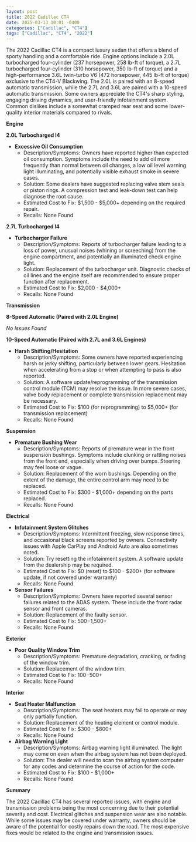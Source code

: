 ```yaml
---
layout: post
title: 2022 Cadillac CT4
date: 2025-03-13 10:01 -0400
categories: ["Cadillac", "CT4"]
tags: ["Cadillac", "CT4", "2022"]
---
```

The 2022 Cadillac CT4 is a compact luxury sedan that offers a blend of sporty handling and a comfortable ride. Engine options include a 2.0L turbocharged four-cylinder (237 horsepower, 258 lb-ft of torque), a 2.7L turbocharged four-cylinder (310 horsepower, 350 lb-ft of torque) and a high-performance 3.6L twin-turbo V6 (472 horsepower, 445 lb-ft of torque) exclusive to the CT4-V Blackwing. The 2.0L is paired with an 8-speed automatic transmission, while the 2.7L and 3.6L are paired with a 10-speed automatic transmission. Some owners appreciate the CT4's sharp styling, engaging driving dynamics, and user-friendly infotainment system. Common dislikes include a somewhat cramped rear seat and some lower-quality interior materials compared to rivals.

**Engine**

**2.0L Turbocharged I4**

*   **Excessive Oil Consumption**
    *   Description/Symptoms: Owners have reported higher than expected oil consumption. Symptoms include the need to add oil more frequently than normal between oil changes, a low oil level warning light illuminating, and potentially visible exhaust smoke in severe cases.
    *   Solution: Some dealers have suggested replacing valve stem seals or piston rings. A compression test and leak-down test can help diagnose the root cause.
    *   Estimated Cost to Fix: $1,500 - $5,000+ depending on the required repair.
    * Recalls: None Found

**2.7L Turbocharged I4**

*   **Turbocharger Failure**
    *   Description/Symptoms: Reports of turbocharger failure leading to a loss of power, unusual noises (whining or screeching) from the engine compartment, and potentially an illuminated check engine light.
    *   Solution: Replacement of the turbocharger unit. Diagnostic checks of oil lines and the engine itself are recommended to ensure proper function after replacement.
    *   Estimated Cost to Fix: $2,000 - $4,000+
    *   Recalls: None Found

**Transmission**

**8-Speed Automatic (Paired with 2.0L Engine)**

*No Issues Found*

**10-Speed Automatic (Paired with 2.7L and 3.6L Engines)**

*   **Harsh Shifting/Hesitation**
    *   Description/Symptoms: Some owners have reported experiencing harsh or jerky shifting, particularly between lower gears. Hesitation when accelerating from a stop or when attempting to pass is also reported.
    *   Solution: A software update/reprogramming of the transmission control module (TCM) may resolve the issue. In more severe cases, valve body replacement or complete transmission replacement may be necessary.
    *   Estimated Cost to Fix: $100 (for reprogramming) to $5,000+ (for transmission replacement)
    *   Recalls: None Found

**Suspension**

*   **Premature Bushing Wear**
    *   Description/Symptoms: Reports of premature wear in the front suspension bushings. Symptoms include clunking or rattling noises from the front end, especially when driving over bumps. Steering may feel loose or vague.
    *   Solution: Replacement of the worn bushings. Depending on the extent of the damage, the entire control arm may need to be replaced.
    *   Estimated Cost to Fix: $300 - $1,000+ depending on the parts replaced.
    *   Recalls: None Found

**Electrical**

*   **Infotainment System Glitches**
    *   Description/Symptoms: Intermittent freezing, slow response times, and occasional black screens reported by owners. Connectivity issues with Apple CarPlay and Android Auto are also sometimes noted.
    *   Solution: Try resetting the infotainment system. A software update from the dealership may be required.
    *   Estimated Cost to Fix: $0 (reset) to $100 - $200+ (for software update, if not covered under warranty)
    *   Recalls: None Found
*   **Sensor Failures**
    * Description/Symptoms: Owners have reported several sensor failures related to the ADAS system. These include the front radar sensor and front cameras.
    * Solution: Replacement of the faulty sensor.
    * Estimated Cost to Fix: $500-$1,500+
    * Recalls: None Found

**Exterior**

*   **Poor Quality Window Trim**
    *   Description/Symptoms: Premature degradation, cracking, or fading of the window trim.
    *   Solution: Replacement of the window trim.
    *   Estimated Cost to Fix: $100-$500+
    *   Recalls: None Found

**Interior**

*   **Seat Heater Malfunction**
    *   Description/Symptoms: The seat heaters may fail to operate or may only partially function.
    *   Solution: Replacement of the heating element or control module.
    *   Estimated Cost to Fix: $300 - $800+
    *   Recalls: None Found
* **Airbag Warning Light**
    * Description/Symptoms: Airbag warning light illuminated. The light may come on even when the airbag system has not been deployed.
    * Solution: The dealer will need to scan the airbag system computer for any codes and determine the course of action for the code.
    * Estimated Cost to Fix: $100 - $1,000+
    * Recalls: None Found

**Summary**

The 2022 Cadillac CT4 has several reported issues, with engine and transmission problems being the most concerning due to their potential severity and cost. Electrical glitches and suspension wear are also notable. While some issues may be covered under warranty, owners should be aware of the potential for costly repairs down the road. The most expensive fixes would be related to the engine and transmission issues.

